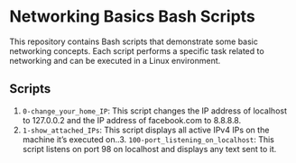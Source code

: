 # Networking Basics Bash Scripts
This repository contains Bash scripts that demonstrate some basic networking concepts. Each script performs a specific task related to networking and can be executed in a Linux environment.
## Scripts
1. `0-change_your_home_IP`: This script changes the IP address of localhost to 127.0.0.2 and the IP address of facebook.com to 8.8.8.8.
2. `1-show_attached_IPs`: This script displays all active IPv4 IPs on the machine it’s executed on..3. `100-port_listening_on_localhost`: This script listens on port 98 on localhost and displays any text sent to it.
